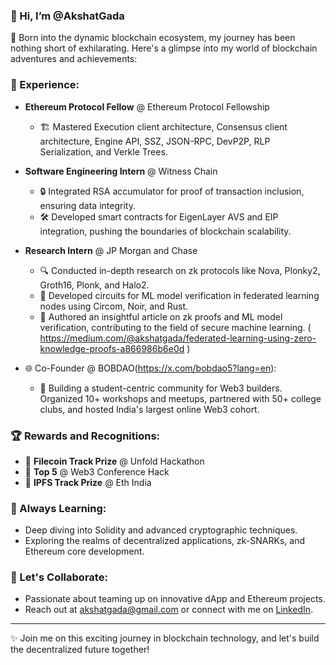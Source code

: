 ### 👋 Hi, I’m @AkshatGada

👀 Born into the dynamic blockchain ecosystem, my journey has been nothing short of exhilarating. Here's a glimpse into my world of blockchain adventures and achievements:

### 💼 Experience:
- **Ethereum Protocol Fellow** @ Ethereum Protocol Fellowship
  - 🏗️ Mastered Execution client architecture, Consensus client architecture, Engine API, SSZ, JSON-RPC, DevP2P, RLP Serialization, and Verkle Trees.
  

- **Software Engineering Intern** @ Witness Chain
  - 🔒 Integrated RSA accumulator for proof of transaction inclusion, ensuring data integrity.
  - 🛠️ Developed smart contracts for EigenLayer AVS and EIP integration, pushing the boundaries of blockchain scalability.
 

- **Research Intern** @ JP Morgan and Chase
  - 🔍 Conducted in-depth research on zk protocols like Nova, Plonky2, Groth16, Plonk, and Halo2.
  - 🧮 Developed circuits for ML model verification in federated learning nodes using Circom, Noir, and Rust.
  - 📄 Authored an insightful article on zk proofs and ML model verification, contributing to the field of secure machine learning. ( 
        https://medium.com/@akshatgada/federated-learning-using-zero-knowledge-proofs-a866986b6e0d )

- 🌐 Co-Founder @ BOBDAO(https://x.com/bobdao5?lang=en):
   - 🚀 Building a student-centric community for Web3 builders. Organized 10+ workshops and meetups, partnered with 50+ college clubs, and hosted 
     India's largest online Web3 cohort.

### 🏆 Rewards and Recognitions:
- 🥇 **Filecoin Track Prize** @ Unfold Hackathon
- 🌟 **Top 5** @ Web3 Conference Hack
- 🚀 **IPFS Track Prize** @ Eth India

### 🔭 Always Learning:
- Deep diving into Solidity and advanced cryptographic techniques.
- Exploring the realms of decentralized applications, zk-SNARKs, and Ethereum core development.

### 💞️ Let's Collaborate:
- Passionate about teaming up on innovative dApp and Ethereum projects.
- Reach out at [akshatgada@gmail.com](mailto:akshatgada@gmail.com) or connect with me on [LinkedIn](https://www.linkedin.com/in/akshat-gada-719076228/).

---

✨ Join me on this exciting journey in blockchain technology, and let's build the decentralized future together!

<!---
AkshatGada/AkshatGada is a ✨ special ✨ repository because its `README.md` (this file) appears on your GitHub profile.
You can click the Preview link to take a look at your changes.
--->
